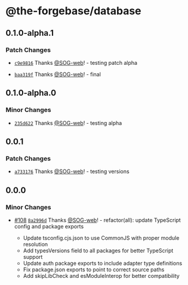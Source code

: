 # @the-forgebase/database

## 0.1.0-alpha.1

### Patch Changes

- [`c9e9816`](https://github.com/The-ForgeBase/forgebase-ts/commit/c9e9816906acf1d80a3c6134ef87a14d52a8d521) Thanks [@SOG-web](https://github.com/SOG-web)! - testing patch alpha

- [`baa319f`](https://github.com/The-ForgeBase/forgebase-ts/commit/baa319f22521d3ae3e9877a24da90ea15650330c) Thanks [@SOG-web](https://github.com/SOG-web)! - final

## 0.1.0-alpha.0

### Minor Changes

- [`235d622`](https://github.com/The-ForgeBase/forgebase-ts/commit/235d622f193467f15ac5ce21aa1c17cc02a4afc8) Thanks [@SOG-web](https://github.com/SOG-web)! - testing alpha

## 0.0.1

### Patch Changes

- [`a733176`](https://github.com/The-ForgeBase/forgebase-ts/commit/a7331764dfeb8160fbb74bcda66cea8aceed8ee0) Thanks [@SOG-web](https://github.com/SOG-web)! - testing versions

## 0.0.0

### Minor Changes

- [#108](https://github.com/The-ForgeBase/forgebase-ts/pull/108) [`8a2996d`](https://github.com/The-ForgeBase/forgebase-ts/commit/8a2996d40d0038dd244609d56abed57b6d8b6b3d) Thanks [@SOG-web](https://github.com/SOG-web)! - refactor(all): update TypeScript config and package exports

  - Update tsconfig.cjs.json to use CommonJS with proper module resolution
  - Add typesVersions field to all packages for better TypeScript support
  - Update auth package exports to include adapter type definitions
  - Fix package.json exports to point to correct source paths
  - Add skipLibCheck and esModuleInterop for better compatibility
